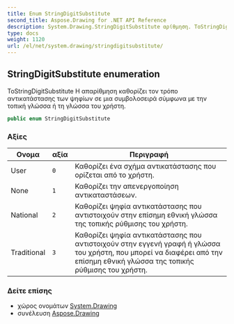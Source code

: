 ```yaml
---
title: Enum StringDigitSubstitute
second_title: Aspose.Drawing for .NET API Reference
description: System.Drawing.StringDigitSubstitute αρίθμηση. ΤοStringDigitSubstitute Η απαρίθμηση καθορίζει τον τρόπο αντικατάστασης των ψηφίων σε μια συμβολοσειρά σύμφωνα με την τοπική γλώσσα ή τη γλώσσα του χρήστη.
type: docs
weight: 1120
url: /el/net/system.drawing/stringdigitsubstitute/
---
```

## StringDigitSubstitute enumeration

ΤοStringDigitSubstitute Η απαρίθμηση καθορίζει τον τρόπο αντικατάστασης των ψηφίων σε μια συμβολοσειρά σύμφωνα με την τοπική γλώσσα ή τη γλώσσα του χρήστη.

```csharp
public enum StringDigitSubstitute
```

### Αξίες

| Ονομα | αξία | Περιγραφή |
| --- | --- | --- |
| User | `0` | Καθορίζει ένα σχήμα αντικατάστασης που ορίζεται από το χρήστη. |
| None | `1` | Καθορίζει την απενεργοποίηση αντικαταστάσεων. |
| National | `2` | Καθορίζει ψηφία αντικατάστασης που αντιστοιχούν στην επίσημη εθνική γλώσσα της τοπικής ρύθμισης του χρήστη. |
| Traditional | `3` | Καθορίζει ψηφία αντικατάστασης που αντιστοιχούν στην εγγενή γραφή ή γλώσσα του χρήστη, που μπορεί να διαφέρει από την επίσημη εθνική γλώσσα της τοπικής ρύθμισης του χρήστη. |

### Δείτε επίσης

* χώρος ονομάτων [System.Drawing](../../system.drawing/)
* συνέλευση [Aspose.Drawing](../../)


